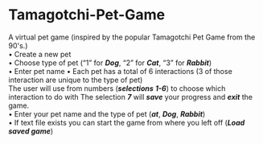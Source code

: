 # Tamagotchi-Pet-Game
A virtual pet game (inspired by the popular Tamagotchi Pet Game from the 90's.) <br>
•	Create a new pet<br>
•	Choose type of pet (“1” for ***Dog***, “2” for ***Cat***, “3” for ***Rabbit***)<br>
•	Enter pet name 
•	Each pet has a total of 6 interactions (3 of those interaction are unique to the type of pet) <br>
The user will use from numbers (***selections*** ***1-6***) to choose which interaction to do with The selection ***7*** will ***save*** your progress and ***exit*** the game. <br>
• Enter your pet name and the type of pet (***at***, ***Dog***, ***Rabbit***) <br>
•	If text file exists you can start the game from where you left off (***Load saved game***)

